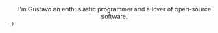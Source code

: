 <div align="center">
<span>I'm Gustavo an enthusiastic programmer and a lover of open-source software.</span>
</div> -->
